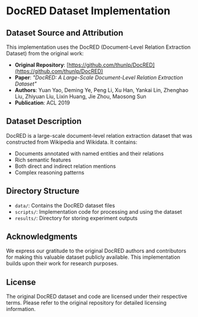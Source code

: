 # DocRED Dataset Implementation

## Dataset Source and Attribution

This implementation uses the DocRED (Document-Level Relation Extraction Dataset) from the original work:

* **Original Repository**: [https://github.com/thunlp/DocRED](https://github.com/thunlp/DocRED)
* **Paper**: *"DocRED: A Large-Scale Document-Level Relation Extraction Dataset"*
* **Authors**: Yuan Yao, Deming Ye, Peng Li, Xu Han, Yankai Lin, Zhenghao Liu, Zhiyuan Liu, Lixin Huang, Jie Zhou, Maosong Sun
* **Publication**: ACL 2019

## Dataset Description

DocRED is a large-scale document-level relation extraction dataset that was constructed from Wikipedia and Wikidata. It contains:
- Documents annotated with named entities and their relations
- Rich semantic features
- Both direct and indirect relation mentions
- Complex reasoning patterns

## Directory Structure

- `data/`: Contains the DocRED dataset files
- `scripts/`: Implementation code for processing and using the dataset
- `results/`: Directory for storing experiment outputs

## Acknowledgments

We express our gratitude to the original DocRED authors and contributors for making this valuable dataset publicly available. This implementation builds upon their work for research purposes.

## License

The original DocRED dataset and code are licensed under their respective terms. Please refer to the original repository for detailed licensing information.
